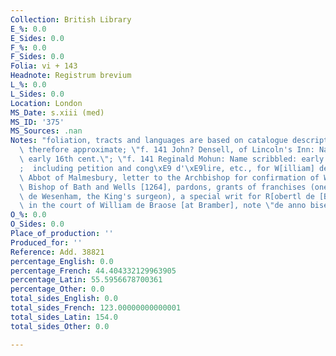```yaml
---
Collection: British Library
E_%: 0.0
E_Sides: 0.0
F_%: 0.0
F_Sides: 0.0
Folia: vi + 143
Headnote: Registrum brevium
L_%: 0.0
L_Sides: 0.0
Location: London
MS_Date: s.xiii (med)
MS_ID: '375'
MS_Sources: .nan
Notes: "foliation, tracts and languages are based on catalogue description and are\
  \ therefore approximate; \"f. 141 John? Densell, of Lincoln's Inn: Name scribbled:\
  \ early 16th cent.\"; \"f. 141 Reginald Mohun: Name scribbled: early 16th cent.\"\
  ;  including petition and cong\xE9 d'\xE9lire, etc., for W[illiam] de C[olern],\
  \ Abbot of Malmesbury, letter to the Archbishop for confirmation of W[alter] Giffard,\
  \ Bishop of Bath and Wells [1264], pardons, grants of franchises (one to Thomas\
  \ de Wesenham, the King's surgeon), a special writ for R[obertl de [B]erwick impleaded\
  \ in the court of William de Braose [at Bramber], note \"de anno bisextili pro languidis\""
O_%: 0.0
O_Sides: 0.0
Place_of_production: ''
Produced_for: ''
Reference: Add. 38821
percentage_English: 0.0
percentage_French: 44.404332129963905
percentage_Latin: 55.5956678700361
percentage_Other: 0.0
total_sides_English: 0.0
total_sides_French: 123.00000000000001
total_sides_Latin: 154.0
total_sides_Other: 0.0

---
```

